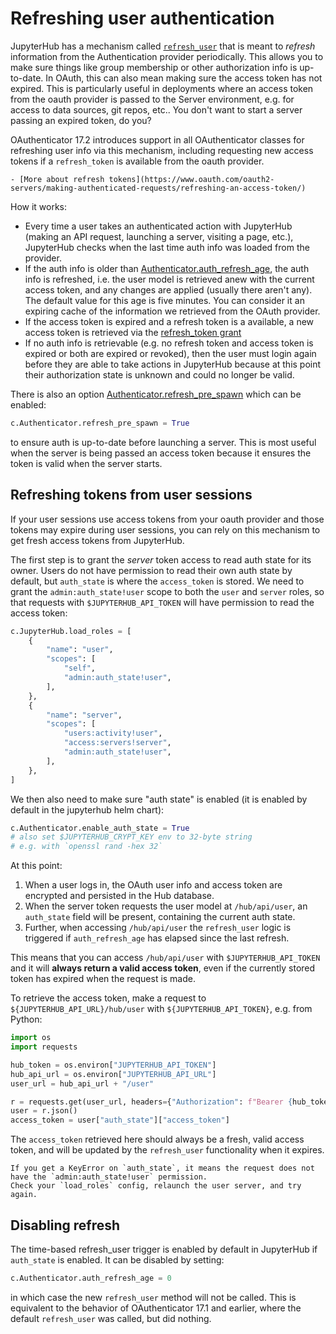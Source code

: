 # Refreshing user authentication

JupyterHub has a mechanism called [`refresh_user`](inv:jupyterhub:py:method#jupyterhub.auth.Authenticator.refresh_user) that is meant to _refresh_ information from the Authentication provider periodically.
This allows you to make sure things like group membership or other authorization info is up-to-date.
In OAuth, this can also mean making sure the access token has not expired.
This is particularly useful in deployments where an access token from the oauth provider is passed to the Server environment,
e.g. for access to data sources, git repos, etc..
You don't want to start a server passing an expired token, do you?

OAuthenticator 17.2 introduces support in all OAuthenticator classes for refreshing user info via this mechanism, including requesting new access tokens if a `refresh_token` is available from the oauth provider.

```{seealso}
- [More about refresh tokens](https://www.oauth.com/oauth2-servers/making-authenticated-requests/refreshing-an-access-token/)
```

How it works:

- Every time a user takes an authenticated action with JupyterHub
  (making an API request, launching a server, visiting a page, etc.),
  JupyterHub checks when the last time auth info was loaded from the provider.
- If the auth info is older than [Authenticator.auth_refresh_age](inv:jupyterhub:py:attribute#jupyterhub.auth.Authenticator.auth_refresh_age), the auth info is refreshed,
  i.e. the user model is retrieved anew with the current access token, and any changes are applied (usually there aren't any).
  The default value for this age is five minutes.
  You can consider it an expiring cache of the information we retrieved from the OAuth provider.
- If the access token is expired and a refresh token is a available,
  a new access token is retrieved via the [refresh_token grant](https://www.oauth.com/oauth2-servers/making-authenticated-requests/refreshing-an-access-token/)
- If no auth info is retrievable (e.g. no refresh token and access token is expired or both are expired or revoked),
  then the user must login again before they are able to take actions in JupyterHub
  because at this point their authorization state is unknown and could no longer be valid.

There is also an option [Authenticator.refresh_pre_spawn](inv:jupyterhub:py:attribute#jupyterhub.auth.Authenticator.refresh_pre_spawn) which can be enabled:

```python
c.Authenticator.refresh_pre_spawn = True
```

to ensure auth is up-to-date before launching a server.
This is most useful when the server is being passed an access token
because it ensures the token is valid when the server starts.

## Refreshing tokens from user sessions

If your user sessions use access tokens from your oauth provider and those tokens may expire during user sessions,
you can rely on this mechanism to get fresh access tokens from JupyterHub.

The first step is to grant the _server_ token access to read auth state for its owner.
Users do not have permission to read their own auth state by default,
but `auth_state` is where the `access_token` is stored.
We need to grant the `admin:auth_state!user` scope to both the `user` and `server` roles,
so that requests with `$JUPYTERHUB_API_TOKEN` will have permission to read the access token:

```python
c.JupyterHub.load_roles = [
    {
        "name": "user",
        "scopes": [
            "self",
            "admin:auth_state!user",
        ],
    },
    {
        "name": "server",
        "scopes": [
            "users:activity!user",
            "access:servers!server",
            "admin:auth_state!user",
        ],
    },
]
```

We then also need to make sure "auth state" is enabled
(it is enabled by default in the jupyterhub helm chart):

```python
c.Authenticator.enable_auth_state = True
# also set $JUPYTERHUB_CRYPT_KEY env to 32-byte string
# e.g. with `openssl rand -hex 32`
```

At this point:

1. When a user logs in, the OAuth user info and access token are encrypted and persisted in the Hub database.
2. When the server token requests the user model at `/hub/api/user`, an `auth_state` field will be present, containing the current auth state.
3. Further, when accessing `/hub/api/user` the `refresh_user` logic is triggered if `auth_refresh_age` has elapsed since the last refresh.

This means that you can access `/hub/api/user` with `$JUPYTERHUB_API_TOKEN` and it will **always return a valid access token**,
even if the currently stored token has expired when the request is made.

To retrieve the access token, make a request to `${JUPYTERHUB_API_URL}/hub/user` with `${JUPYTERHUB_API_TOKEN}`, e.g. from Python:

```python
import os
import requests

hub_token = os.environ["JUPYTERHUB_API_TOKEN"]
hub_api_url = os.environ["JUPYTERHUB_API_URL"]
user_url = hub_api_url + "/user"

r = requests.get(user_url, headers={"Authorization": f"Bearer {hub_token}"})
user = r.json()
access_token = user["auth_state"]["access_token"]
```

The `access_token` retrieved here should always be a fresh, valid access token,
and will be updated by the `refresh_user` functionality when it expires.

```{note}
If you get a KeyError on `auth_state`, it means the request does not have the `admin:auth_state!user` permission.
Check your `load_roles` config, relaunch the user server, and try again.
```

## Disabling refresh

The time-based refresh_user trigger is enabled by default in JupyterHub if `auth_state` is enabled.
It can be disabled by setting:

```python
c.Authenticator.auth_refresh_age = 0
```

in which case the new `refresh_user` method will not be called.
This is equivalent to the behavior of OAuthenticator 17.1 and earlier,
where the default `refresh_user` was called, but did nothing.
